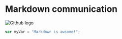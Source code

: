 # Markdown communication
![Github logo](https://cdn-icons-png.flaticon.com/512/25/25231.png)
``` Javascript
var myVar = "Markdown is awsome!";
```
